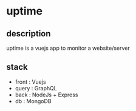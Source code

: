 # uptime

## description
uptime is a vuejs app to monitor a website/server

## stack
  - front : Vuejs
  - query : GraphQL
  - back : NodeJs + Express
  - db : MongoDB


